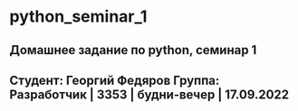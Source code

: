 # python_seminar_1
## Домашнее задание по python, семинар 1
## Студент: Георгий Федяров Группа: Разработчик | 3353 | будни-вечер | 17.09.2022
